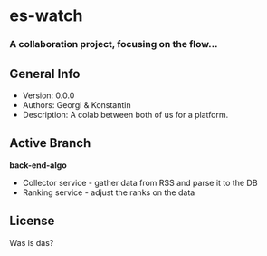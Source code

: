 # es-watch
### A collaboration project, focusing on the flow...

## General Info

 * Version: 0.0.0
 * Authors: Georgi & Konstantin
 * Description: A colab between both of us for a platform.

## Active Branch
**back-end-algo**

* Collector service - gather data from RSS and parse it to the DB
* Ranking service - adjust the ranks on the data

## License
Was is das?
